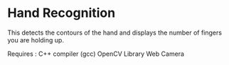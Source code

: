 Hand Recognition
=================

This detects the contours of the hand and displays the number of fingers you are holding up.

Requires : C++ compiler (gcc)
           OpenCV Library
           Web Camera
